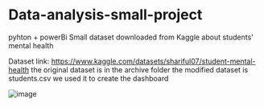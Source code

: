 # Data-analysis-small-project
pyhton + powerBi
Small dataset downloaded from Kaggle about students' mental health

Dataset link: https://www.kaggle.com/datasets/shariful07/student-mental-health
the original dataset is in the archive folder
the modified dataset is students.csv we used it to create the dashboard

![image](https://user-images.githubusercontent.com/35379337/169264643-c3a4c6e4-5b53-4c93-9d1b-324ef5d691c7.png)
